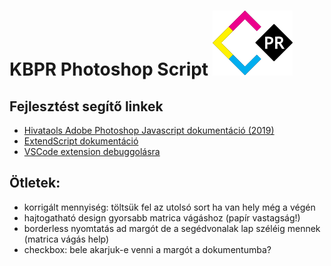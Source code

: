 # KBPR Photoshop Script <img src="https://raw.githubusercontent.com/Gilgames32/kbpr-ps/main/misc/kbpr-logo.svg" width="128">

## Fejlesztést segítő linkek
- [Hivataols Adobe Photoshop Javascript dokumentáció (2019)](https://github.com/Adobe-CEP/CEP-Resources/blob/master/Documentation/Product%20specific%20Documentation/Photoshop%20Scripting/photoshop-cc-javascript-ref-2019.pdf)
- [ExtendScript dokumentáció](https://extendscript.docsforadobe.dev/user-interface-tools/window-object.html)
- [VSCode extension debuggolásra](https://marketplace.visualstudio.com/items?itemName=Adobe.extendscript-debug)

## Ötletek:
- korrigált mennyiség: töltsük fel az utolsó sort ha van hely még a végén
- hajtogatható design gyorsabb matrica vágáshoz (papír vastagság!)
- borderless nyomtatás ad margót de a segédvonalak lap széléig mennek (matrica vágás help)
- checkbox: bele akarjuk-e venni a margót a dokumentumba?